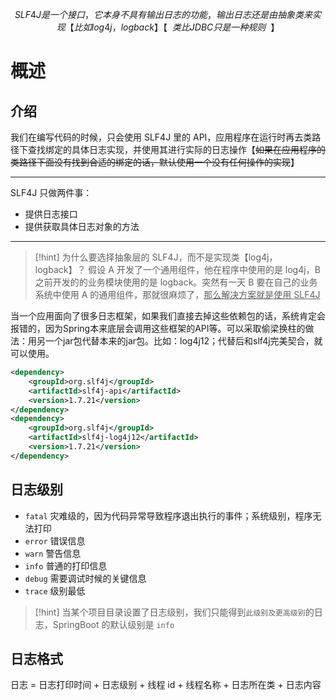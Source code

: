 $$
SLF4J 是一个接口，它本身不具有输出日志的功能，输出日志还是由抽象类来实现【比如 log4j，logback】【~~类比 JDBC 只是一种规则~~】
$$

# 概述
## 介绍
我们在编写代码的时候，只会使用 SLF4J 里的 API，应用程序在运行时再去类路径下查找绑定的具体日志实现，并使用其进行实际的日志操作【~~如果在应用程序的类路径下面没有找到合适的绑定的话，默认使用一个没有任何操作的实现~~】

---

SLF4J 只做两件事：
- 提供日志接口
- 提供获取具体日志对象的方法

---

>[!hint] 为什么要选择抽象层的 SLF4J，而不是实现类【log4j，logback】？
>假设 A 开发了一个通用组件，他在程序中使用的是 log4j，B 之前开发的的业务模块使用的是 logback。突然有一天 B 要在自己的业务系统中使用 A 的通用组件，那就很麻烦了，<u>那么解决方案就是使用 SLF4J</u>


当一个应用面向了很多日志框架，如果我们直接去掉这些依赖包的话，系统肯定会报错的，因为Spring本来底层会调用这些框架的API等。可以采取偷梁换柱的做法：用另一个jar包代替本来的jar包。比如：log4j12；代替后和slf4j完美契合，就可以使用。

```xml
<dependency>
    <groupId>org.slf4j</groupId>
    <artifactId>slf4j-api</artifactId>
    <version>1.7.21</version>
</dependency>
<dependency>
    <groupId>org.slf4j</groupId>
    <artifactId>slf4j-log4j12</artifactId>
    <version>1.7.21</version>
</dependency>

```


## 日志级别
- `fatal` 灾难级的，因为代码异常导致程序退出执行的事件；系统级别，程序无法打印
- `error` 错误信息
- `warn` 警告信息
- `info` 普通的打印信息
- `debug` 需要调试时候的关键信息
- `trace` 级别最低

>[!hint] 当某个项目目录设置了日志级别，我们只能得到`此级别及更高级别`的日志，SpringBoot 的默认级别是 `info`

## 日志格式
日志 = 日志打印时间 + 日志级别 + 线程 id + 线程名称 + 日志所在类 + 日志内容







































